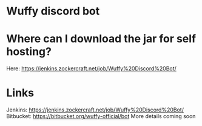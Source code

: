 # Wuffy discord bot

# Where can I download the jar for self hosting?
Here: https://jenkins.zockercraft.net/job/Wuffy%20Discord%20Bot/

# Links
Jenkins: https://jenkins.zockercraft.net/job/Wuffy%20Discord%20Bot/
Bitbucket: https://bitbucket.org/wuffy-official/bot
More details coming soon